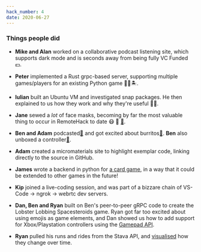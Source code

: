 ```yaml
---
hack_number: 4
date: 2020-06-27
---
```

### Things people did

- **Mike and Alan** worked on a collaborative podcast listening site, which supports dark mode and is seconds away from being fully VC Funded 💵.

- **Peter** implemented a Rust grpc-based server, supporting multiple games/players for an existing Python game 🦊🌳🏝.

- **Iulian** built an Ubuntu VM and investigated snap packages. He then explained to us how they work and why they're useful 🙇‍♀️.

- **Jane** sewed a _lot_ of face masks, becoming by far the most valuable thing to occur in RemoteHack to date 😷 🙌 [🎵][ep12].

- **Ben and Adam** podcasted[🎵][ep10] and got excited about burritos[🎵][ep13]. **Ben** also unboxed a controller[🎵][ep11].  

- **Adam** created a micromaterials site to highlight exemplar code, linking directly to the source in GitHub.

- **James** wrote a backend in python for [a card game](https://en.wikipedia.org/wiki/No_Thanks!_(game)), in a way that it could be extended to other games in the future!

- **Kip** joined a live-coding session, and was part of a bizzare chain of VS-Code → ngrok → webrtc dev servers.

- **Dan, Ben and Ryan** built on Ben's peer-to-peer gRPC code to create the Lobster Lobbing Spacesteroids game. Ryan got far too excited about using emojis as game elements, and Dan showed us how to add support for Xbox/Playstation controllers using the [Gamepad API](https://developer.mozilla.org/en-US/docs/Web/API/Gamepad_API).

- **Ryan** pulled his runs and rides from the Stava API, and [visualised](https://twitter.com/spikeheap/status/1277543399067922432?s=20) how they change over time.

[ep10]: https://remotehack.space/live/audio/episode-10.m4a
[ep11]: https://remotehack.space/live/audio/episode-11.m4a
[ep12]: https://remotehack.space/live/audio/episode-12.m4a
[ep13]: https://remotehack.space/live/audio/episode-13.m4a
